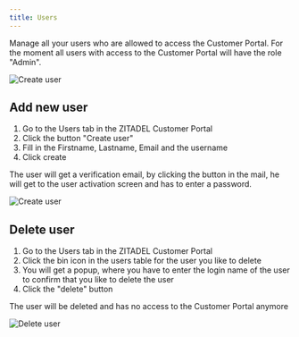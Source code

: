 ```yaml
---
title: Users
---
```


Manage all your users who are allowed to access the Customer Portal.
For the moment all users with access to the Customer Portal will have the role "Admin".

![Create user](/img/manuals/portal/customer_portal_user_list.png)

## Add new user

1. Go to the Users tab in the ZITADEL Customer Portal
2. Click the button "Create user"
3. Fill in the Firstname, Lastname, Email and the username
4. Click create

The user will get a verification email, by clicking the button in the mail, he will get to the user activation screen and has to enter a password.

![Create user](/img/manuals/portal/customer_portal_create_user.png)

## Delete user

1. Go to the Users tab in the ZITADEL Customer Portal
2. Click the bin icon in the users table for the user you like to delete
3. You will get a popup, where you have to enter the login name of the user to confirm that you like to delete the user
4. Click the "delete" button

The user will be deleted and has no access to the Customer Portal anymore

![Delete user](/img/manuals/portal/customer_portal_delete_user.png)
